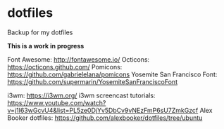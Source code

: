# dotfiles
Backup for my dotfiles

**This is a work in progress**

Font Awesome: http://fontawesome.io/
Octicons: https://octicons.github.com/
Pomicons: https://github.com/gabrielelana/pomicons
Yosemite San Francisco Font: https://github.com/supermarin/YosemiteSanFranciscoFont

i3wm: https://i3wm.org/
i3wm screencast tutorials: https://www.youtube.com/watch?v=j1I63wGcvU4&list=PL5ze0DjYv5DbCv9vNEzFmP6sU7ZmkGzcf
Alex Booker dotfiles: https://github.com/alexbooker/dotfiles/tree/ubuntu
